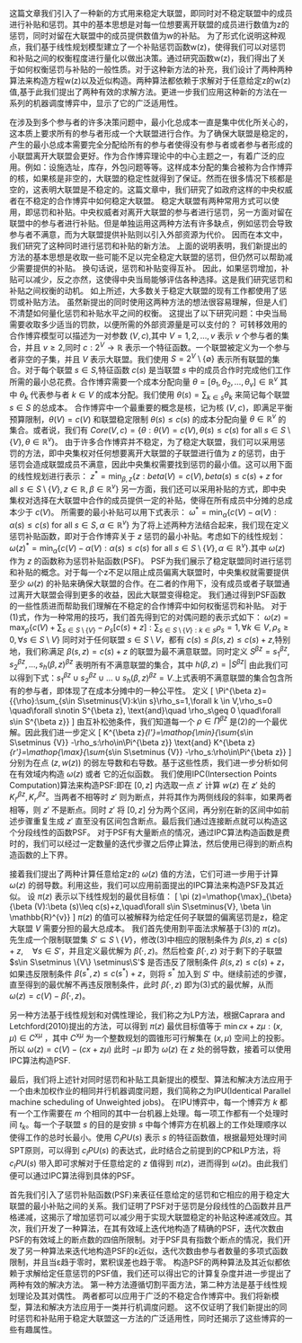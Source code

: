 这篇文章我们引入了一种新的方式用来稳定大联盟，即同时对不稳定联盟中的成员进行补贴和惩罚。其中的基本思想是对每一位想要离开联盟的成员进行数值为z的惩罚，同时对留在大联盟中的成员提供数值为w的补贴。
为了形式化说明这种观点，我们基于线性规划模型建立了一个补贴惩罚函数w(z)，使得我们可以对惩罚和补贴之间的权衡程度进行量化以做出决策。通过研究函数w(z)，我们得出了关于如何权衡惩罚与补贴的一般性质。对于这种新方法的补充，我们设计了两种两种算法来构造方程w(z)以及近似构造。两种算法都依赖于求解对于任意给定z的w(z)值,基于此我们提出了两种有效的求解方法。更进一步我们应用这种新的方法在一系列的机器调度博弈中，显示了它的广泛适用性。

在涉及到多个参与者的许多决策问题中，最小化总成本一直是集中优化所关心的，这本质上要求所有的参与者形成一个大联盟进行合作。为了确保大联盟是稳定的，产生的最小总成本需要完全分配给所有的参与者使得没有参与者或者参与者形成的小联盟离开大联盟会更好。作为合作博弈理论中的中心主题之一，有着广泛的应用。例如：设施选址，库存，外包问题等等。这样成本分配的集合被称为合作博弈的核，如果核是非空的，大联盟的稳定性就得到了保证。然而在很多情况下核都是空的，这表明大联盟是不稳定的。这篇文章中，我们研究了如政府这样的中央权威者在不稳定的合作博弈中如何稳定大联盟。
稳定大联盟有两种常用方式可以使用，即惩罚和补贴。中央权威者对离开大联盟的参与者进行惩罚，另一方面对留在联盟中的参与者进行补贴。但是单独运用这两种方法有许多缺点，例如惩罚会导致参与者不满意，而为大联盟提供补贴则以引入外部资源为代价。
因而在本文中，我们研究了这种同时进行惩罚和补贴的新方法。
上面的说明表明，我们新提出的方法的基本思想是收取一些可能不足以完全稳定大联盟的惩罚，但仍然可以帮助减少需要提供的补贴。 换句话说，惩罚和补贴变得互补。 因此，如果惩罚增加，补贴可以减少，反之亦然，这使得中央当局能够评估各种选择。这是我们研究惩罚和补贴之间权衡的动机。
如上所述，大多数关于稳定大联盟的现有工作都使用了惩罚或补贴方法。 虽然新提出的同时使用这两种方法的想法很容易理解，但是人们不清楚如何量化惩罚和补贴水平之间的权衡。 这提出了以下研究问题：中央当局需要收取多少适当的罚款，以便所需的外部资源量是可以支付的？
可转移效用的合作博弈模型可以描述为一对参数 $(V,c)$,其中 $V={1,2,\dots,v}$ 表示 $v$ 个参与者的集合，并且 $v\geq2$,同时
$c:2^{V}\to \mathbb{R}$ 表示一个特征函数。一个联盟被定义为一个参与者非空的子集，并且 $V$ 表示大联盟。我们使用 $S=2^{V} \setminus\{\emptyset\}$ 表示所有联盟的集合。对于每个联盟 $s\in S$,特征函数 $c(s)$ 是当联盟 $s$ 中的成员合作时完成他们工作所需的最小总花费。合作博弈需要一个成本分配向量 $\theta=[\theta_{1},\theta_{2},\dots,\theta_{v}] \in \mathbb{R}^{v}$ 其中 $\theta_{k}$ 代表参与者 $k \in V$ 的成本分配。我们使用 $\theta(s)=\sum_{k\in{s}}\theta_{k}$ 来简记每个联盟 $s\in S$ 的总成本。
合作博弈中一个最重要的概念是核，记为核 $(V,c)$，即满足平衡预算限制，$\theta(V)=c(V)$ 和联盟稳定限制 $\theta(s) \leq c(s)$ 的成本分配向量 $\theta\in\mathbb{R}^{v}$ 的集合。或者说，我们有 $Core(V,c)= \left\{\theta:\theta(V)=c(V), \theta(s)\leq c(s)\ \text{for all}\ s \in S \setminus\{V\}, \theta \in \mathbb{R}^{v} \right\}$。
由于许多合作博弈并不稳定，为了稳定大联盟，我们可以采用惩罚的方法，即中央集权对任何想要离开大联盟的子联盟进行值为 $z$ 的惩罚，由于惩罚会造成联盟成员不满意，因此中央集权需要找到惩罚的最小值。这可以用下面的线性规划进行表示：
$z^*=\mathop{\min}_{\beta,z}\{z:beta(V)=c(V),beta(s)\leq c(s)+z\ \text{for all}\ s \in S\setminus\{V\},z \in \mathbb{R},\beta \in \mathbb{R}^{v}\}$
另一方面，我们还可以采用补贴的方式，即中央集权对选择在大联盟中合作的成员提供一定的补贴，使得在所有成员中分摊的总成本少于 $c(V)$。
所需要的最小补贴可以用下式表示：
$\omega^*=\mathop{\min}_{\alpha}\{c(V)-\alpha(V):\alpha(s)\leq c(s)\ \text{for all}\ s \in S, \alpha\in\mathbb{R}^{v}\}$
为了将上述两种方法结合起来，我们现在定义惩罚补贴函数，即对于合作博弈关于 $z$ 惩罚的最小补贴。考虑如下的线性规划：
$\omega(z)^*=\mathop{\min}_{\alpha}\{c(V)-\alpha(V):\alpha(s)\leq c(s)\ \text{for all}\ s \in S\setminus\{V\}, \alpha\in\mathbb{R}^{v}\}$.其中 $\omega(z)$ 作为 $z$ 的函数称为惩罚补贴函数(PSF)。
PSF为我们展示了稳定联盟同时进行惩罚和补贴的概念。对于每一个z不足以阻止成员偏离大联盟时，中央集权就需要提供至少 $\omega(z)$ 的补贴来确保大联盟的合作。在二者的作用下，没有成员或者子联盟通过离开大联盟会得到更多的收益，因此大联盟变得稳定。
我们通过得到PSF函数的一些性质进而帮助我们理解在不稳定的合作博弈中如何权衡惩罚和补贴。
对于(1)式，作为一种常用的技巧，我们首先得到它的对偶问题的表示式如下：
$\omega(z)=\mathop{\max}_{\rho}\{c(V)+\sum_{s\in S\setminus\{V\}}-\rho_s[c(s)+z]:\sum_{s\in S\setminus\{V\}:k\in s}\rho_s=1,\forall k \in V,\rho_s\geq 0,\forall s \in S \setminus{V}\}$
同时对于任何联盟 $s\in S\setminus{V}$，都有 $c(s)\leq\beta(s,z)\leq c(s)+z$,特别地，我们称满足 $\beta(s,z)=c(s)+z$ 的联盟为最不满意联盟。同时定义 $S^{\beta z}={s_1^{\beta z},s_2^{\beta z},\dots,s_h(\beta,z)^{\beta z}}$ 表明所有不满意联盟的集合，其中 $h(\beta,z)=|S^{\beta z}|$
由此我们可以得到下式：$s_1^{\beta z}\cup s_2^{\beta z}\cup\dots\cup s_h(\beta,z)^{\beta z}=V$.上式表明不满意联盟的集合包含所有的参与者，即体现了在成本分摊中的一种公平性。
定义
\[
\Pi^{\beta z}=\{{\rho}:\sum_{s\in S\setminus\{V\}:k\in s}\rho_s=1,\forall k \in V,\rho_s=0 \quad\forall s\notin S^{\beta z}, \text{and}\quad \rho_s\geq 0 \quad\forall s\in S^{\beta z}\}
\]
由互补松弛条件，我们知道每一个 $\rho\in\Pi^{\beta z}$ 是(2)的一个最优解。因此我们进一步定义
\[
K^{\beta z}_{l'}=\mathop{\min}\{\sum_{s\in S\setminus {V}} -\rho_s:\rho\in\Pi^{\beta z}\} \text{and}
K^{\beta z}_{r'}=\mathop{\max}\{\sum_{s\in S\setminus {V}} -\rho_s:\rho\in\Pi^{\beta z}\}
\]
分别为在点 $(z,w(z))$ 的弱左导数和右导数。基于这些性质，我们进一步分析如何在有效域内构造 $\omega(z)$ 或者 它的近似函数。
我们使用IPC(Intersection Points Computation)算法来构造PSF:即在 $[0,z]$ 内选取一点 $z'$ 计算 $w(z)$ 在 $z'$ 处的
$K^{\beta z}_{l'}, K^{\beta z}_{r'}$。当两者不相等时 $z'$ 则为断点，并将其作为两侧线段的斜率，如果两者相等，则 $z'$ 不是断点。同时 $z'$ 将 $[0,z]$ 分为两个区间，再分别在新的区间中如前述步骤重复生成 $z'$ 直至没有区间包含断点。最后我们通过连接断点就可以构造这个分段线性的函数PSF。
对于PSF有大量断点的情况，通过IPC算法构造函数是费时的，我们可以经过一定数量的迭代步骤之后停止算法，然后使用已得到的断点构造函数的上下界。

接着我们提出了两种计算任意给定z的 $\omega(z)$ 值的方法，它们可进一步用于计算 $\omega(z)$ 的弱导数。利用这些，我们可以应用前面提出的IPC算法来构造PSF及其近似。
设 $\pi (z)$ 表示以下线性规划的最优目标值：
\[
\pi (z)=\mathop{\max}_{\beta}\{\beta (V):\beta (s)\leq c(s)+z,\quad\forall s\in S\setminus\{V\}, \beta \in \mathbb{R}^{v}\}
\]
$\pi (z)$ 的值可以被解释为给定任何子联盟的偏离惩罚是z，稳定大联盟 $V$ 需要分担的最大总成本。
我们首先使用割平面法求解基于(3)的 $\pi (z)$。先生成一个限制联盟集 $S'\subseteq S\setminus \{V\}$，修改(3)中相应的限制条件为
$\beta (s,z)\leq c(s)+z,\quad\forall s\in S'$，并且定义最优解为 $\bar{\beta}(\cdot,z)$。然后检查 $\bar{\beta}(\cdot,z)$ 对于剩下的子联盟 $s\in S\setminus \{V\} \setminus\S'$ 是否违反了限制条件 $\beta (s,z)\leq c(s)+z$，如果违反限制条件 $\beta (s^*,z)\leq c(s^*)+z$，则将 $s^*$ 加入到 $S'$ 中。继续前述的步骤，直至得到的最优解不再违反限制条件，此时 $\bar{\beta}(\cdot,z)$ 即为(3)式的最优解，从而 $\omega(z)=c(V)-\bar{\beta}(\cdot,z)$。

另一种方法基于线性规划和对偶性理论，我们称之为LP方法，根据Caprara and Letchford(2010)提出的方法，可以得到 $\pi(z)$ 最优目标值等于 $\mathop{\min}{cx+z\mu:(x,\mu)\in C^{x\mu}}$ ，其中 $C^{x\mu}$ 为一个整数规划的圆锥形可行解集在 $(x,\mu)$ 空间上的投影。
所以 $\omega(z)=c(V)-(cx+z\mu)$ 此时 $-\mu$ 即为 $\omega(z)$ 在 $z$ 处的弱导数，接着可以使用IPC算法构造PSF.

最后，我们将上述针对同时惩罚和补贴工具新提出的模型、算法和解决方法应用于一个由未加权作业的相同并行机器调度问题，我们简称之为IPU(Identical Parallel machine scheduling of Unweighted jobs)。
在IPU博弈中，每一个博弈方 $k$ 都有一个工作需要在 $m$ 个相同的其中一台机器上处理。每一项工作都有一个处理时间 $t_k$。每一个子联盟 $s$ 的目的是安排 $s$ 中每个博弈方在机器上的工作处理顺序以使得工作的总时长最小。使用 $C_IPU (s)$ 表示 $s$ 的特征函数值，根据最短处理时间SPT原则，可以得到 $c_IPU (s)$ 的表达式，此时结合之前提到的CP和LP方法，将 $c_IPU (s)$ 带入即可求解对于任意给定的 $z$ 值得到 $\pi(z)$，进而得到 $\omega(z)$。由此我们便可以通过IPC算法得到具体的PSF。

首先我们引入了惩罚补贴函数(PSF)来表征任意给定的惩罚和它相应的用于稳定大联盟的最小补贴之间的关系。我们证明了PSF对于惩罚是分段线性的凸函数并且严格递减，这揭示了增加惩罚可以减少用于实现大联盟稳定的补贴这种递减效应。其次，我们开发了一种算法，在其有效域上迭代地构造了精确的PSF，迭代次数由PSF的有效域上的断点数的四倍所限制。对于PSF具有指数个断点的情况，我们开发了另一种算法来迭代地构造PSF的ε近似，迭代次数由参与者数量的多项式函数限制，并且当ε趋于零时，累积误差也趋于零。
构造PSF的两种算法及其近似都依赖于求解给定任意惩罚的PSF值，我们还可以得出它的计算复杂度并进一步提出了两种有效的解决方法。 第一种方法遵循切割平面方法，第二种方法是基于线性规划理论及其对偶性。 两者都可以应用于广泛的不稳定合作博弈中。我们将新模型，算法和解决方法应用于一类并行机调度问题。 这不仅证明了我们新提出的同时惩罚和补贴用于稳定大联盟这一方法的广泛适用性，同时还揭示了这些博弈的一些有趣属性。
